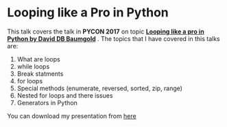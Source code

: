 # Looping like a Pro in Python
This talk covers the talk in **PYCON 2017** on topic [**Looping like a pro in Python by David DB Baumgold**](https://www.youtube.com/watch?v=u8g9scXeAcI) . 
The topics that I have covered in this talks are:
1. What are loops
2. while loops
3. Break statments
4. for loops
5. Special methods (enumerate, reversed, sorted, zip, range)
6. Nested for loops and there issues
7. Generators in Python

You can download my presentation from [here](https://drive.google.com/drive/folders/1BvBHuQCwhzt9a6dGbYTOfILl2r9DMwOB?usp=sharing)


